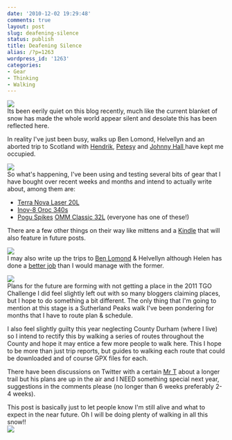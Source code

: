 ```yaml
---
date: '2010-12-02 19:29:48'
comments: true
layout: post
slug: deafening-silence
status: publish
title: Deafening Silence
alias: /?p=1263
wordpress_id: '1263'
categories:
- Gear
- Thinking
- Walking
---
```


![](http://dl.dropbox.com/u/2657852/website/images/Ben-Lomond-November-2010-134.jpg)  
Its been eerily quiet on this blog recently, much like the current blanket of snow has made the whole world appear silent and desolate this has been reflected here.  
<!-- more -->
In reality I've just been busy, walks up Ben Lomond, Helvellyn and an aborted trip to Scotland with [Hendrik](hikinginfinland.com), [Petesy](http://www.petesy.co.uk/) and [Johnny Hall ](http://www.recipher.co.uk/)have kept me occupied.  

![](http://dl.dropbox.com/u/2657852/website/images/Snow-December-2010-034.jpg)  
So what's happening, I've been using and testing several bits of gear that I have bought over recent weeks and months and intend to actually write about, among them are:  

*   [Terra Nova Laser 20L](http://www.terra-nova.co.uk/Product_Type/Lightweight_Packs/Laser_20L_Pack.html) 
*   [Inov-8 Oroc 340s](http://www.inov-8.com/Products-Detail.asp?PG=PG1&L=26&P=5050973079) 
*   [Pogu Spikes](http://www.pogu.co.uk/) [OMM Classic 32L](http://www.theomm.com/products/packs/classicMarathon32L.html) (everyone has one of these!)  

There are a few other things on their way like mittens and a [Kindle](http://www.amazon.co.uk/gp/product/B002LVUWFE?ie=UTF8&tag=faitocom-21&linkCode=as2&camp=1634&creative=19450&creativeASIN=B002LVUWFE) that will also feature in future posts.  

![](http://dl.dropbox.com/u/2657852/website/images/Helvellyn-Ridge-November-2010-058.jpg)  
I may also write up the trips to [Ben Lomond](http://helenswonderings.blogspot.com/2010/11/not-lake-district.html) & Helvellyn although Helen has done a [better job](http://helenswonderings.blogspot.com/2010/11/not-lake-district.html) than I would manage with the former.  

![](http://dl.dropbox.com/u/2657852/website/images/Ben-Lomond-November-2010-128.jpg)  
Plans for the future are forming with not getting a place in the 2011 TGO Challenge I did feel slightly left out with so many bloggers claiming places, but I hope to do something a bit different. The only thing that I'm going to mention at this stage is a Sutherland Peaks walk I've been pondering for months that I have to route plan & schedule.  

I also feel slightly guilty this year neglecting County Durham (where I live) so I intend to rectify this by walking a series of routes throughout the County and hope it may entice a few more people to walk here. This I hope to be more than just trip reports, but guides to walking each route that could be downloaded and of course GPX files for each.  

There have been discussions on Twitter with a certain [Mr T](http://lightweightoutdoors.com/) about a longer trail but his plans are up in the air and I NEED something special next year, suggestions in the comments please (no longer than 6 weeks preferably 2-4 weeks).  

This post is basically just to let people know I'm still alive and what to expect in the near future. Oh I will be doing plenty of walking in all this snow!!  
![](http://dl.dropbox.com/u/2657852/website/images/Snow-December-2010-037.jpg)
